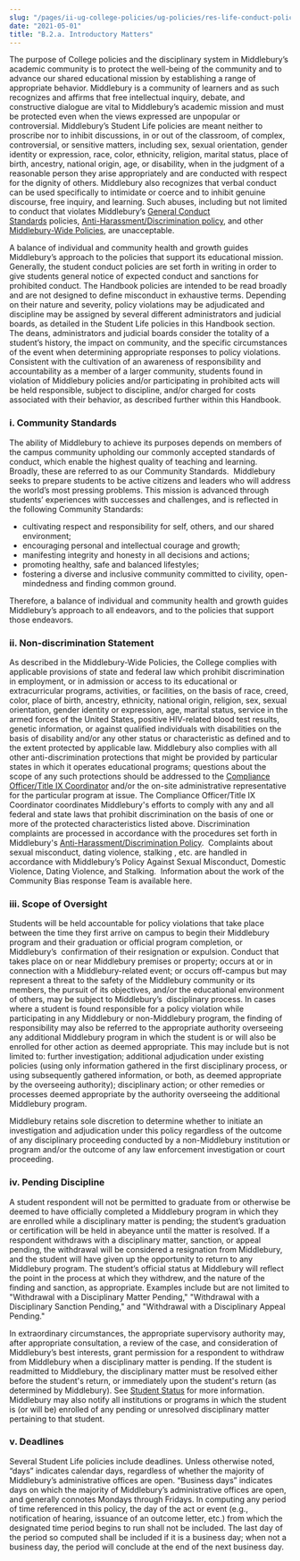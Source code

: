 ```yaml
---
slug: "/pages/ii-ug-college-policies/ug-policies/res-life-conduct-policies/a-introductory-matters"
date: "2021-05-01"
title: "B.2.a. Introductory Matters"
---
```


The purpose of College policies and the disciplinary system in Middlebury’s academic community is to protect the well-being of the community and to advance our shared educational mission by establishing a range of appropriate behavior. Middlebury is a community of learners and as such recognizes and affirms that free intellectual inquiry, debate, and constructive dialogue are vital to Middlebury’s academic mission and must be protected even when the views expressed are unpopular or controversial. Middlebury’s Student Life policies are meant neither to proscribe nor to inhibit discussions, in or out of the classroom, of complex, controversial, or sensitive matters, including sex, sexual orientation, gender identity or expression, race, color, ethnicity, religion, marital status, place of birth, ancestry, national origin, age, or disability, when in the judgment of a reasonable person they arise appropriately and are conducted with respect for the dignity of others. Middlebury also recognizes that verbal conduct can be used specifically to intimidate or coerce and to inhibit genuine discourse, free inquiry, and learning. Such abuses, including but not limited to conduct that violates Middlebury’s [General Conduct Standards](/pages/ii-ug-college-policies/ug-policies/res-life-conduct-policies/genl-cond-standards) policies, [Anti-Harassment/Discrimination policy](/pages/i-policies-for-all/non-discrim-policies/anti-harassment-discrimin), and other [Middlebury-Wide Policies](/handbook), are unacceptable.

A balance of individual and community health and growth guides Middlebury’s approach to the policies that support its educational mission.  Generally, the student conduct policies are set forth in writing in order to give students general notice of expected conduct and sanctions for prohibited conduct. The Handbook policies are intended to be read broadly and are not designed to define misconduct in exhaustive terms. Depending on their nature and severity, policy violations may be adjudicated and discipline may be assigned by several different administrators and judicial boards, as detailed in the Student Life policies in this Handbook section. The deans, administrators and judicial boards consider the totality of a student’s history, the impact on community, and the specific circumstances of the event when determining appropriate responses to policy violations. Consistent with the cultivation of an awareness of responsibility and accountability as a member of a larger community, students found in violation of Middlebury policies and/or participating in prohibited acts will be held responsible, subject to discipline, and/or charged for costs associated with their behavior, as described further within this Handbook.

### <a name="community-standards" id="community-standards"></a>i. Community Standards

The ability of Middlebury to achieve its purposes depends on members of the campus community upholding our commonly accepted standards of conduct, which enable the highest quality of teaching and learning.  Broadly, these are referred to as our Community Standards.  Middlebury seeks to prepare students to be active citizens and leaders who will address the world’s most pressing problems. This mission is advanced through students’ experiences with successes and challenges, and is reflected in the following Community Standards:

- cultivating respect and responsibility for self, others, and our shared environment;
- encouraging personal and intellectual courage and growth;
- manifesting integrity and honesty in all decisions and actions;
- promoting healthy, safe and balanced lifestyles;
- fostering a diverse and inclusive community committed to civility, open-mindedness and finding common ground.

Therefore, a balance of individual and community health and growth guides Middlebury’s approach to all endeavors, and to the policies that support those endeavors.

### ii. Non-discrimination Statement

As described in the Middlebury-Wide Policies, the College complies with applicable provisions of state and federal law which prohibit discrimination in employment, or in admission or access to its educational or extracurricular programs, activities, or facilities, on the basis of race, creed, color, place of birth, ancestry, ethnicity, national origin, religion, sex, sexual orientation, gender identity or expression, age, marital status, service in the armed forces of the United States, positive HIV-related blood test results, genetic information, or against qualified individuals with disabilities on the basis of disability and/or any other status or characteristic as defined and to the extent protected by applicable law. Middlebury also complies with all other anti-discrimination protections that might be provided by particular states in which it operates educational programs; questions about the scope of any such protections should be addressed to the [Compliance Officer/Title IX Coordinator](https://www.middlebury.edu/studentlife/doc/hro) and/or the on-site administrative representative for the particular program at issue. The Compliance Officer/Title IX Coordinator coordinates Middlebury's efforts to comply with any and all federal and state laws that prohibit discrimination on the basis of one or more of the protected characteristics listed above. Discrimination complaints are processed in accordance with the procedures set forth in Middlebury's [Anti-Harassment/Discrimination Policy](/pages/i-policies-for-all/non-discrim-policies/anti-harassment-discrimin).  Complaints about sexual misconduct, dating violence, stalking , etc. are handled in accordance with Middlebury’s Policy Against Sexual Misconduct, Domestic Violence, Dating Violence, and Stalking.  Information about the work of the Community Bias response Team is available here.

### <a name="scope-of-oversight" id="scope-of-oversight"></a>iii. Scope of Oversight

Students will be held accountable for policy violations that take place between the time they first arrive on campus to begin their Middlebury program and their graduation or official program completion, or Middlebury’s  confirmation of their resignation or expulsion. Conduct that takes place on or near Middlebury premises or property; occurs at or in connection with a Middlebury-related event; or occurs off-campus but may represent a threat to the safety of the Middlebury community or its members, the pursuit of its objectives, and/or the educational environment of others, may be subject to Middlebury’s  disciplinary process. In cases where a student is found responsible for a policy violation while participating in any Middlebury or non-Middlebury program, the finding of responsibility may also be referred to the appropriate authority overseeing any additional Middlebury program in which the student is or will also be enrolled for other action as deemed appropriate. This may include but is not limited to: further investigation; additional adjudication under existing policies (using only information gathered in the first disciplinary process, or using subsequently gathered information, or both, as deemed appropriate by the overseeing authority); disciplinary action; or other remedies or processes deemed appropriate by the authority overseeing the additional Middlebury program.

Middlebury retains sole discretion to determine whether to initiate an investigation and adjudication under this policy regardless of the outcome of any disciplinary proceeding conducted by a non-Middlebury institution or program and/or the outcome of any law enforcement investigation or court proceeding.

### <a name="pending-discipline" id="pending-discipline"></a>iv. Pending Discipline

A student respondent will not be permitted to graduate from or otherwise be deemed to have officially completed a Middlebury program in which they are enrolled while a disciplinary matter is pending; the student’s graduation or certification will be held in abeyance until the matter is resolved. If a respondent withdraws with a disciplinary matter, sanction, or appeal pending, the withdrawal will be considered a resignation from Middlebury, and the student will have given up the opportunity to return to any Middlebury program. The student’s official status at Middlebury will reflect the point in the process at which they withdrew, and the nature of the finding and sanction, as appropriate. Examples include but are not limited to "Withdrawal with a Disciplinary Matter Pending," "Withdrawal with a Disciplinary Sanction Pending," and "Withdrawal with a Disciplinary Appeal Pending."

In extraordinary circumstances, the appropriate supervisory authority may, after appropriate consultation, a review of the case, and consideration of Middlebury’s best interests, grant permission for a respondent to withdraw from Middlebury when a disciplinary matter is pending. If the student is readmitted to Middlebury, the disciplinary matter must be resolved either before the student's return, or immediately upon the student's return (as determined by Middlebury). See [Student Status](/pages/ii-ug-college-policies/ug-policies/academics/student-status) for more information. Middlebury may also notify all institutions or programs in which the student is (or will be) enrolled of any pending or unresolved disciplinary matter pertaining to that student.

### v. Deadlines

Several Student Life policies include deadlines. Unless otherwise noted, “days” indicates calendar days, regardless of whether the majority of Middlebury’s administrative offices are open. “Business days” indicates days on which the majority of Middlebury’s administrative offices are open, and generally connotes Mondays through Fridays. In computing any period of time referenced in this policy, the day of the act or event (e.g., notification of hearing, issuance of an outcome letter, etc.) from which the designated time period begins to run shall not be included. The last day of the period so computed shall be included if it is a business day; when not a business day, the period will conclude at the end of the next business day.
